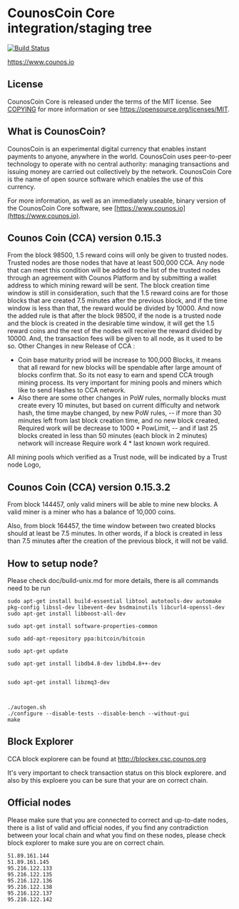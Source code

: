 CounosCoin Core integration/staging tree
=====================================

[![Build Status](https://travis-ci.org/counoscoin-project/counoscoin.svg?branch=master)](https://travis-ci.org/counoscoin-project/counoscoin)

https://www.counos.io

License
-------

CounosCoin Core is released under the terms of the MIT license. See [COPYING](COPYING) for more
information or see https://opensource.org/licenses/MIT.

What is CounosCoin?
----------------

CounosCoin is an experimental digital currency that enables instant payments to
anyone, anywhere in the world. CounosCoin uses peer-to-peer technology to operate
with no central authority: managing transactions and issuing money are carried
out collectively by the network. CounosCoin Core is the name of open source
software which enables the use of this currency.

For more information, as well as an immediately useable, binary version of
the CounosCoin Core software, see [https://www.counos.io](https://www.counos.io).


Counos Coin (CCA) version 0.15.3 
--------------------------------
From the block 98500, 1.5 reward coins will only be given to trusted nodes.
Trusted nodes are those nodes that have at least 500,000 CCA.
Any node that can meet this condition will be added to the list of the trusted nodes through an agreement with Counos Platform and by submitting a wallet address to which mining reward will be sent.
The block creation time window is still in consideration, such that the 1.5 reward coins are for those blocks that are created 7.5 minutes after the previous block, and if the time window is less than that, the reward would be divided by 10000. And now the added rule is that after the block 98500, if the node is a trusted node and the block is created in the desirable time window, it will get the 1.5 reward coins and the rest of the nodes will receive the reward divided by 10000.
And, the transaction fees will be given to all node, as it used to be so.
Other Changes in new Release of CCA :
- Coin base maturity priod  will be increase to 100,000 Blocks, it means that all reward for new blocks will be spendable after large amount of blocks confirm that. So its not easy to earn and spend CCA trough mining process. Its very important for mining pools and miners which like to send Hashes to CCA network.
- Also there are some other changes in PoW rules, normally blocks must create every 10 minutes, but based on current difficulty and network hash, the time maybe changed, by new PoW rules, 
  -- if more than 30 minutes left from last block  creation time, and no new block created, Required work will be decrease to 1000 * PowLimit, 
  -- and if last 25 blocks created in less than 50 minutes (‌each block in 2 minutes) network will increase Require work 4 * last known work required. 

All mining pools which verified as a Trust node, will be indicated by a Trust node Logo, 

Counos Coin (CCA) version 0.15.3.2
----------------------------------

From block 144457, only valid miners will be able to mine new blocks. A valid miner is a miner who has a balance of 10,000 coins.

Also, from block 164457, the time window between two created blocks should at least be 7.5 minutes. In other words, if a block is created in less than 7.5 minutes after the creation of the previous block, it will not be valid.


How to setup node?
----------------

Please check doc/build-unix.md for more details, there is all commands need to be run

  	sudo apt-get install build-essential libtool autotools-dev automake pkg-config libssl-dev libevent-dev bsdmainutils libcurl4-openssl-dev
 	sudo apt-get install libboost-all-dev
	
  	sudo apt-get install software-properties-common
	
	sudo add-apt-repository ppa:bitcoin/bitcoin
	
	sudo apt-get update
	
	sudo apt-get install libdb4.8-dev libdb4.8++-dev
	

	sudo apt-get install libzmq3-dev



	./autogen.sh
	./configure --disable-tests --disable-bench --without-gui
	make


Block Explorer
--------------

CCA block explorere can be found at http://blockex.csc.counos.org

It's very important to check transaction status on this block explorere. and also by this exploere you can be sure that your are on correct chain.

Official nodes
----------

Please make sure that you are connected to correct and up-to-date nodes, there is a list of valid and official nodes, if  you find any contradiction between your local chain and what you find on these nodes, please check block explorer to make sure you are on correct chain.

	51.89.161.144
	51.89.161.145
	95.216.122.133
	95.216.122.135
	95.216.122.136
	95.216.122.138
	95.216.122.137
	95.216.122.142
	
